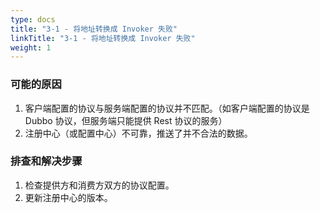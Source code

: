 ```yaml
---
type: docs
title: "3-1 - 将地址转换成 Invoker 失败"
linkTitle: "3-1 - 将地址转换成 Invoker 失败"
weight: 1
---
```


### 可能的原因

1. 客户端配置的协议与服务端配置的协议并不匹配。（如客户端配置的协议是 Dubbo 协议，但服务端只能提供 Rest 协议的服务）
2. 注册中心（或配置中心）不可靠，推送了并不合法的数据。



### 排查和解决步骤

1. 检查提供方和消费方双方的协议配置。
2. 更新注册中心的版本。

